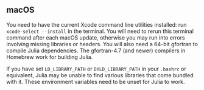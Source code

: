 ## macOS

You need to have the current Xcode command line utilities installed: run `xcode-select --install` in the terminal.
You will need to rerun this terminal command after each macOS update, otherwise you may run into errors involving missing libraries or headers.
You will also need a 64-bit gfortran to compile Julia dependencies. The gfortran-4.7 (and newer) compilers in Homebrew work for building Julia.

If you have set `LD_LIBRARY_PATH` or `DYLD_LIBRARY_PATH` in your `.bashrc` or equivalent, Julia may be unable to find various libraries that come bundled with it. These environment variables need to be unset for Julia to work.
